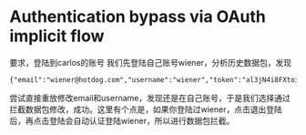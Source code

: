 # Authentication bypass via OAuth implicit flow
要求，登陆到carlos的账号
我们先登陆自己账号wiener，分析历史数据包，发现
```
{"email":"wiener@hotdog.com","username":"wiener","token":"al3jN4i8FXtoiqutHxumyvgPnPCYEw5QbHl45rqk_HT"}
```
尝试直接重放修改email和username，发现还是在自己账号，于是我们选择通过拦截数据包修改，成功。这里有个点是，如果你登陆过wiener，点击退出登陆后，再点击登陆会自动认证登陆wiener，所以进行数据包拦截。